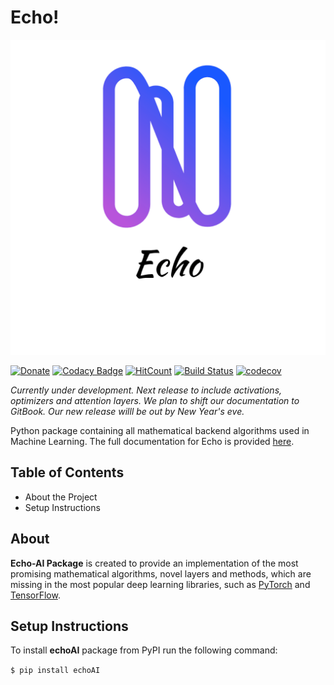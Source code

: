 # Echo!

![](https://github.com/digantamisra98/Echo/raw/master/Observations/logo_transparent.png)

[![Donate](https://img.shields.io/badge/License-MIT-brightgreen.svg)](https://github.com/digantamisra98/Echo/tree/491679929b14dfb1964ada92b62ff8997971a5e4/LICENSE/README.md) [![Codacy Badge](https://api.codacy.com/project/badge/Grade/3b9607d06bc0420ebe1ce4443e34e1ba)](https://www.codacy.com/manual/digantamisra98/Echo?utm_source=github.com&amp;utm_medium=referral&amp;utm_content=digantamisra98/Echo&amp;utm_campaign=Badge_Grade) [![HitCount](http://hits.dwyl.io/digantamisra98/Echo.svg)](http://hits.dwyl.io/digantamisra98/Echo) [![Build Status](https://travis-ci.com/digantamisra98/Echo.svg?branch=master)](https://travis-ci.com/digantamisra98/Echo) [![codecov](https://codecov.io/gh/digantamisra98/Echo/branch/master/graph/badge.svg)](https://codecov.io/gh/digantamisra98/Echo)

_Currently under development. Next release to include activations, optimizers and attention layers. We plan to shift our documentation to GitBook. Our new release willl be out by New Year's eve._

Python package containing all mathematical backend algorithms used in Machine Learning. The full documentation for Echo is provided [here](https://echo-ai.readthedocs.io/en/latest/).

## Table of Contents

* About the Project
* Setup Instructions

## About

**Echo-AI Package** is created to provide an implementation of the most promising mathematical algorithms, novel layers and methods, which are missing in the most popular deep learning libraries, such as [PyTorch](https://pytorch.org/) and [TensorFlow](https://www.tensorflow.org/).

## Setup Instructions

To install **echoAI** package from PyPI run the following command:

`$ pip install echoAI`

